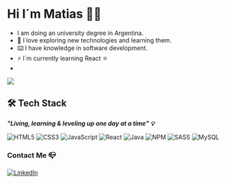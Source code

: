 # Hi I´m Matias 👋🏽

- I am doing an university degree in Argentina. <br>
- 🌱 I love exploring new technologies and learning them. <br>
- ⌨️ I have knowledge in software development. <br>
- ⚡ I´m currently learning React ⚛️ <br> 
- 
![](https://quotes-github-readme.vercel.app/api?type=vetical&theme=tokyonight)

## 🛠 Tech Stack

***"Living, learning & leveling up one day at a time" 💡***

 ![HTML5](https://img.shields.io/badge/html5-%23E34F26.svg?style=for-the-badge&logo=html5&logoColor=white) ![CSS3](https://img.shields.io/badge/css3-%231572B6.svg?style=for-the-badge&logo=css3&logoColor=white) ![JavaScript](https://img.shields.io/badge/javascript-%23323330.svg?style=for-the-badge&logo=javascript&logoColor=%23F7DF1E) ![React](https://img.shields.io/badge/react-%2320232a.svg?style=for-the-badge&logo=react&logoColor=%2361DAFB) ![Java](https://img.shields.io/badge/java-%23ED8B00.svg?style=for-the-badge&logo=java&logoColor=white) ![NPM](https://img.shields.io/badge/NPM-%23000000.svg?style=for-the-badge&logo=npm&logoColor=white) ![SASS](https://img.shields.io/badge/SASS-hotpink.svg?style=for-the-badge&logo=SASS&logoColor=white)  ![MySQL](https://img.shields.io/badge/mysql-%2300f.svg?style=for-the-badge&logo=mysql&logoColor=white)



### Contact Me 📪

[![LinkedIn](https://img.shields.io/badge/LinkedIn-%230077B5.svg?logo=linkedin&logoColor=white)](https://linkedin.com/in/matiasgimenezdev)  <br/>


